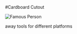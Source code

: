#Cardboard Cutout

![Famous Person](/relative/path/to/img.jpg?raw=true "Cardboard Cutout of Famous Person")

away tools for different platforms